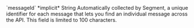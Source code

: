 <tr>
  <td markdown="span">`messageId`</td>
  <td markdown="span">*implicit*</td>
  <td markdown="span">String</td>
  <td markdown="span">Automatically collected by Segment, a unique identifier for each message that lets you find an individual message across the API. This field is limited to 100 characters.</td>
</tr>
